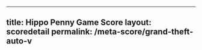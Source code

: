 ---
        
title: Hippo Penny Game Score
layout: scoredetail
permalink: /meta-score/grand-theft-auto-v
---